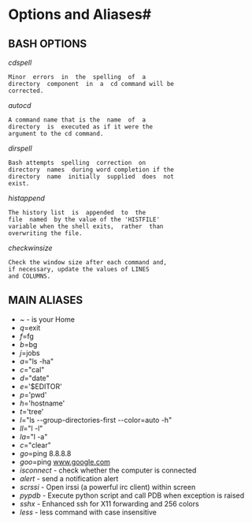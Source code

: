# Options and Aliases#

## BASH OPTIONS ##

*cdspell*

    Minor  errors  in  the  spelling  of  a
    directory  component  in  a  cd command will be
    corrected.

*autocd*

    A command name that is the  name  of  a
    directory  is  executed as if it were the 
    argument to the cd command.

*dirspell*

    Bash attempts  spelling  correction  on
    directory  names  during word completion if the
    directory  name  initially  supplied  does  not
    exist.

*histappend*

    The history list  is  appended  to  the
    file  named  by the value of the 'HISTFILE' 
    variable when the shell exits,  rather  than
    overwriting the file.

*checkwinsize*

    Check the window size after each command and,
    if necessary, update the values of LINES 
    and COLUMNS.


## MAIN ALIASES ##
- *~* - is your Home
- *q*=exit
- *f*=fg
- *b*=bg
- *j*=jobs
- *a*="ls -ha"
- *c*="cal"
- *d*="date"
- *e*='$EDITOR'
- *p*='pwd'
- *h*='hostname'
- *t*='tree'
- *l*="ls --group-directories-first --color=auto -h"
- *ll*="l -l"
- *la*="l -a"
- *c*="clear"
- *go*=ping 8.8.8.8
- *goo*=ping www.google.com
- *isconnect* - check whether the computer is connected
- *alert* - send a notification alert
- *scrssi* - Open irssi (a powerful irc client) within screen
- *pypdb* - Execute python script and call PDB when exception is raised
- *sshx* - Enhanced ssh for X11 forwarding and 256 colors
- *less* - less command with case insensitive

